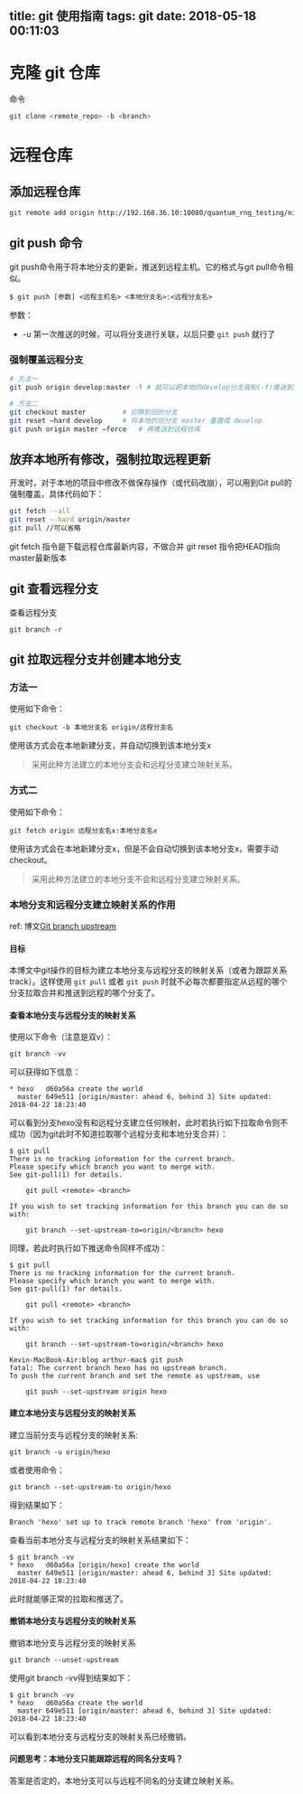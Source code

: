 title: git 使用指南
tags: git
date: 2018-05-18 00:11:03
---

# 克隆 git 仓库

命令

``` bash
git clone <remote_repo> -b <branch>
```

# 远程仓库

## 添加远程仓库

``` bash
git remote add origin http://192.168.36.10:10080/quantum_rng_testing/nist # （”quantum_rng_testing/nist“ 为工程的目录）
```

## git push 命令

git push命令用于将本地分支的更新，推送到远程主机。它的格式与git pull命令相似。

```
$ git push [参数] <远程主机名> <本地分支名>:<远程分支名>
```
参数：
- -u 第一次推送的时候，可以将分支进行关联，以后只要 `git push` 就行了

### 强制覆盖远程分支

``` bash
# 方法一
git push origin develop:master -f # 就可以把本地的develop分支强制(-f)推送到远程master

# 方法二 
git checkout master 		# 切换到旧的分支 
git reset –hard develop 	# 将本地的旧分支 master 重置成 develop 
git push origin master –force 	# 再推送到远程仓库
```

## 放弃本地所有修改，强制拉取远程更新

开发时，对于本地的项目中修改不做保存操作（或代码改崩），可以用到Git pull的强制覆盖，具体代码如下：

``` bash
git fetch --all
git reset --hard origin/master
git pull //可以省略
```
git fetch 指令是下载远程仓库最新内容，不做合并 
git reset 指令把HEAD指向master最新版本


## git 查看远程分支

查看远程分支
```
git branch -r 
```

## git 拉取远程分支并创建本地分支

### 方法一

使用如下命令：
```
git checkout -b 本地分支名 origin/远程分支名
```
使用该方式会在本地新建分支，并自动切换到该本地分支x

> 采用此种方法建立的本地分支会和远程分支建立映射关系。

### 方式二

使用如下命令：
```
git fetch origin 远程分支名x:本地分支名x
```

使用该方式会在本地新建分支x，但是不会自动切换到该本地分支x，需要手动checkout。

> 采用此种方法建立的本地分支不会和远程分支建立映射关系。

### 本地分支和远程分支建立映射关系的作用

ref: 博文[Git branch upstream](https://blog.csdn.net/tterminator/article/details/78108550)

#### 目标

本博文中git操作的目标为建立本地分支与远程分支的映射关系（或者为跟踪关系track）。这样使用 `git pull` 或者 `git push` 时就不必每次都要指定从远程的哪个分支拉取合并和推送到远程的哪个分支了。

#### 查看本地分支与远程分支的映射关系

使用以下命令（注意是双v）：

```
git branch -vv
```

可以获得如下信息： 
```
* hexo   d60a56a create the world
  master 649e511 [origin/master: ahead 6, behind 3] Site updated: 2018-04-22 18:23:40
```
可以看到分支hexo没有和远程分支建立任何映射，此时若执行如下拉取命令则不成功（因为git此时不知道拉取哪个远程分支和本地分支合并）： 
```
$ git pull
There is no tracking information for the current branch.
Please specify which branch you want to merge with.
See git-pull(1) for details.

    git pull <remote> <branch>

If you wish to set tracking information for this branch you can do so with:

    git branch --set-upstream-to=origin/<branch> hexo
```
同理，若此时执行如下推送命令同样不成功： 
```
$ git pull
There is no tracking information for the current branch.
Please specify which branch you want to merge with.
See git-pull(1) for details.

    git pull <remote> <branch>

If you wish to set tracking information for this branch you can do so with:

    git branch --set-upstream-to=origin/<branch> hexo

Kevin-MacBook-Air:blog arthur-mac$ git push
fatal: The current branch hexo has no upstream branch.
To push the current branch and set the remote as upstream, use

    git push --set-upstream origin hexo
```

#### 建立本地分支与远程分支的映射关系

建立当前分支与远程分支的映射关系:
```
git branch -u origin/hexo
```

或者使用命令：
```
git branch --set-upstream-to origin/hexo
```
得到结果如下： 
```
Branch 'hexo' set up to track remote branch 'hexo' from 'origin'.
```
查看当前本地分支与远程分支的映射关系结果如下： 
```
$ git branch -vv
* hexo   d60a56a [origin/hexo] create the world
  master 649e511 [origin/master: ahead 6, behind 3] Site updated: 2018-04-22 18:23:40
```
此时就能够正常的拉取和推送了。

#### 撤销本地分支与远程分支的映射关系
撤销本地分支与远程分支的映射关系

```
git branch --unset-upstream
```
使用git branch -vv得到结果如下： 
```
$ git branch -vv
* hexo   d60a56a create the world
  master 649e511 [origin/master: ahead 6, behind 3] Site updated: 2018-04-22 18:23:40
```
可以看到本地分支与远程分支的映射关系已经撤销。

#### 问题思考：本地分支只能跟踪远程的同名分支吗？

答案是否定的，本地分支可以与远程不同名的分支建立映射关系。
